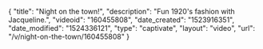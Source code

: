 {
    "title": "Night on the town!",
    "description": "Fun 1920's fashion with Jacqueline.",
    "videoid": "160455808",
    "date_created": "1523916351",
    "date_modified": "1524336121",
    "type": "captivate",
    "layout": "video",
    "url": "\/v\/night-on-the-town\/160455808"
}